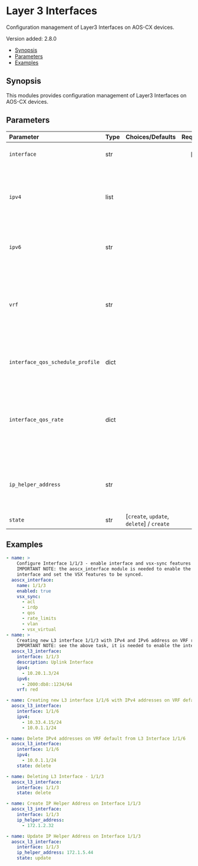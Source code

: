 # Layer 3 Interfaces

Configuration management of Layer3 Interfaces on AOS-CX devices.

Version added: 2.8.0

 - [Synopsis](#synopsis)
 - [Parameters](#parameters)
 - [Examples](#examples)

## Synopsis

This modules provides configuration management of Layer3 Interfaces on AOS-CX devices.

## Parameters

| Parameter                        | Type | Choices/Defaults                          | Required | Comments                                                                                                                                                                                                                                                                             |
|:---------------------------------|:-----|:------------------------------------------|:--------:|:-------------------------------------------------------------------------------------------------------------------------------------------------------------------------------------------------------------------------------------------------------------------------------------|
| `interface`                      | str  |                                           | [x]      | Interface name, should be in the format chassis/slot/port, e.g. 1/2/3                                                                                                                                                                                                                |
| `ipv4`                           | list |                                           | [ ]      | The IPv4 address and subnet mask in the address/mask format. The first entry in the list is the primary IPv4, the remainings are secondary IPv4; to remove an IP address pass in the list and use the delete state.                                                                  |
| `ipv6`                           | str  |                                           | [ ]      | The IPv6 address and subnet mask in the address/mask format. To remove an IP address pass in the list and use the delete state.                                                                                                                                                      |
| `vrf`                            | str  |                                           | [ ]      | The VRF the interface will belong to once created. If none provided, the interface will be in the Default VRF. If an L3 interface is created and the user wants to change the interface's VRF, the user must delete the L3 interface then recreate the interface in the desired VRF. |
| `interface_qos_schedule_profile` | dict |                                           | [ ]      | Attaching existing QoS schedule profile to interface. This parameter is deprecated and will be removed in a future version.                                                                                                                                                          |
| `interface_qos_rate`             | dict |                                           | [ ]      | The rate limit value configured for broadcast/multicast/unknown unicast traffic. Dictionary should have the format `type_of_traffic`: speed e.g. {'unknown-unicast': '100pps', 'broadcast': '200pps', 'multicast': '200pps'}                                                         |
| `ip_helper_address`              | str  |                                           | [ ]      | Configure a remote DHCP server/relay IP address on the device interface. Here the helper address is same as the DHCP server address or another intermediate DHCP relay.                                                                                                              |
| `state`                          | str  | [`create`, `update`, `delete`] / `create` | [ ]      | Create, Update, or Delete Layer3 Interface                                                                                                                                                                                                                                    |
## Examples

```YAML
- name: >
    Configure Interface 1/1/3 - enable interface and vsx-sync features
    IMPORTANT NOTE: the aoscx_interface module is needed to enable the
    interface and set the VSX features to be synced.
  aoscx_interface:
    name: 1/1/3
    enabled: true
    vsx_sync:
      - acl
      - irdp
      - qos
      - rate_limits
      - vlan
      - vsx_virtual
- name: >
    Creating new L3 interface 1/1/3 with IPv4 and IPv6 address on VRF red
    IMPORTANT NOTE: see the above task, it is needed to enable the interface
  aoscx_l3_interface:
    interface: 1/1/3
    description: Uplink Interface
    ipv4:
      - 10.20.1.3/24
    ipv6:
      - 2000:db8::1234/64
    vrf: red

- name: Creating new L3 interface 1/1/6 with IPv4 addresses on VRF default
  aoscx_l3_interface:
    interface: 1/1/6
    ipv4:
      - 10.33.4.15/24
      - 10.0.1.1/24

- name: Delete IPv4 addresses on VRF default from L3 Interface 1/1/6
  aoscx_l3_interface:
    interface: 1/1/6
    ipv4:
      - 10.0.1.1/24
    state: delete

- name: Deleting L3 Interface - 1/1/3
  aoscx_l3_interface:
    interface: 1/1/3
    state: delete

- name: Create IP Helper Address on Interface 1/1/3
  aoscx_l3_interface:
    interface: 1/1/3
    ip_helper_address:
      - 172.1.2.32

- name: Update IP Helper Address on Interface 1/1/3
  aoscx_l3_interface:
    interface: 1/1/3
    ip_helper_address: 172.1.5.44
    state: update
```
